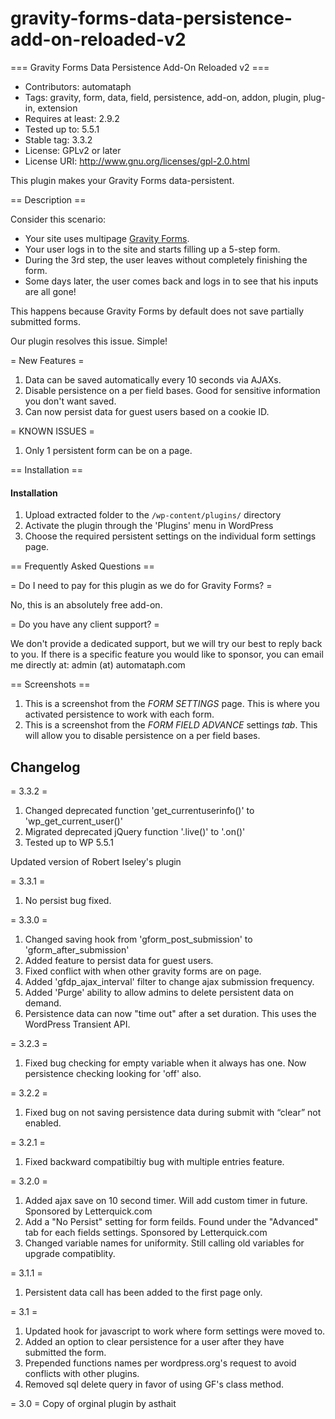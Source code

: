 # gravity-forms-data-persistence-add-on-reloaded-v2
=== Gravity Forms Data Persistence Add-On Reloaded v2 ===

- Contributors: automataph
- Tags: gravity, form, data, field, persistence, add-on, addon, plugin, plug-in, extension
- Requires at least: 2.9.2
- Tested up to: 5.5.1
- Stable tag: 3.3.2
- License: GPLv2 or later
- License URI: http://www.gnu.org/licenses/gpl-2.0.html


This plugin makes your Gravity Forms data-persistent.

== Description ==

Consider this scenario:

- Your site uses multipage <a href="http://www.gravityforms.com/" target="_blank">Gravity Forms</a>.
- Your user logs in to the site and starts filling up a 5-step form.
- During the 3rd step, the user leaves without completely finishing the form.
- Some days later, the user comes back and logs in to see that his inputs are all gone!

This happens because Gravity Forms by default does not save partially submitted forms.

Our plugin resolves this issue. Simple!

= New Features =
1. Data can be saved automatically every 10 seconds via AJAXs.
2. Disable persistence on a per field bases. Good for sensitive information you don't want saved.
3. Can now persist data for guest users based on a cookie ID.

= KNOWN ISSUES =
1. Only 1 persistent form can be on a page.

== Installation ==


<h4>Installation</h4>

1. Upload extracted folder to the `/wp-content/plugins/` directory
2. Activate the plugin through the 'Plugins' menu in WordPress
3. Choose the required persistent settings on the individual form settings page.

== Frequently Asked Questions ==

= Do I need to pay for this plugin as we do for Gravity Forms? =

No, this is an absolutely free add-on.

= Do you have any client support? =

We don't provide a dedicated support, but we will try our best to reply back to you.
If there is a specific feature you would like to sponsor, you can email me directly at: admin (at) automataph.com

== Screenshots ==

1. This is a screenshot from the *FORM SETTINGS* page. This is where you activated persistence to work with each form. 
2. This is a screenshot from the *FORM FIELD ADVANCE* settings *tab*. This will allow you to disable persistence on a per field bases.

<h2>Changelog </h2>

= 3.3.2 =
1. Changed deprecated function 'get_currentuserinfo()' to 'wp_get_current_user()'
2. Migrated deprecated jQuery function '.live()' to '.on()'
3. Tested up to WP 5.5.1

Updated version of Robert Iseley's plugin

= 3.3.1 =
1. No persist bug fixed.

= 3.3.0 =
1. Changed saving hook from 'gform_post_submission' to 'gform_after_submission'
2. Added feature to persist data for guest users.
3. Fixed conflict with when other gravity forms are on page.
4. Added 'gfdp_ajax_interval' filter to change ajax submission frequency.
5. Added 'Purge' ability to allow admins to delete persistent data on demand.
6. Persistence data can now "time out" after a set duration. This uses the WordPress Transient API.

= 3.2.3 =
1. Fixed bug checking for empty variable when it always has one. Now persistence checking looking for 'off' also.

= 3.2.2 =
1. Fixed bug on not saving persistence data during submit with “clear” not enabled.

= 3.2.1 =
1. Fixed backward compatibiltiy bug with multiple entries feature.

= 3.2.0 =
1. Added ajax save on 10 second timer. Will add custom timer in future. Sponsored by Letterquick.com
2. Add a "No Persist" setting for form feilds. Found under the "Advanced" tab for each fields settings. Sponsored by Letterquick.com
3. Changed variable names for uniformity. Still calling old variables for upgrade compatiblity.

= 3.1.1 =
1. Persistent data call has been added to the first page only. 

= 3.1 =
1. Updated hook for javascript to work where form settings were moved to.
2. Added an option to clear persistence for a user after they have submitted the form.
3. Prepended functions names per wordpress.org's request to avoid conflicts with other plugins.
4. Removed sql delete query in favor of using GF's class method.

= 3.0 =
Copy of orginal plugin by asthait
